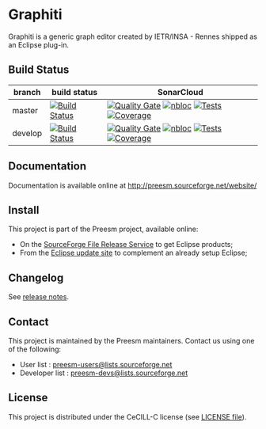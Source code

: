 Graphiti
========

Graphiti is a generic graph editor created by IETR/INSA - Rennes shipped as an Eclipse plug-in.

## Build Status

| branch  | build status | SonarCloud |
| ------------- | ------------- |  ------------- |
| master  | [![Build Status](https://travis-ci.org/preesm/graphiti.svg?branch=master)](https://travis-ci.org/preesm/graphiti/branches)  | [![Quality Gate](https://sonarcloud.io/api/badges/gate?key=org.ietr.graphiti:org.ietr.graphiti.parent)](https://sonarcloud.io/dashboard/index/org.ietr.graphiti:org.ietr.graphiti.parent) [![nbloc](https://sonarcloud.io/api/badges/measure?key=org.ietr.graphiti:org.ietr.graphiti.parent&metric=ncloc)](https://sonarcloud.io/component_measures?id=org.ietr.graphiti:org.ietr.graphiti.parent&metric=ncloc) [![Tests](https://sonarcloud.io/api/badges/measure?key=org.ietr.graphiti:org.ietr.graphiti.parent&metric=test_errors)](https://sonarcloud.io/component_measures?id=org.ietr.graphiti%3Aorg.ietr.graphiti.parent&metric=test_errors)[![Coverage](https://sonarcloud.io/api/badges/measure?key=org.ietr.graphiti:org.ietr.graphiti.parent&metric=coverage)](https://sonarcloud.io/component_measures?id=org.ietr.graphiti:org.ietr.graphiti.parent&metric=coverage)  |
| develop  | [![Build Status](https://travis-ci.org/preesm/graphiti.svg?branch=develop)](https://travis-ci.org/preesm/graphiti/branches)  | [![Quality Gate](https://sonarcloud.io/api/badges/gate?key=org.ietr.graphiti:org.ietr.graphiti.parent:develop)](https://sonarcloud.io/dashboard/index/org.ietr.graphiti:org.ietr.graphiti.parent:develop) [![nbloc](https://sonarcloud.io/api/badges/measure?key=org.ietr.graphiti:org.ietr.graphiti.parent:develop&metric=ncloc)](https://sonarcloud.io/component_measures?id=org.ietr.graphiti:org.ietr.graphiti.parent:develop&metric=ncloc) [![Tests](https://sonarcloud.io/api/badges/measure?key=org.ietr.graphiti:org.ietr.graphiti.parent:develop&metric=test_errors)](https://sonarcloud.io/component_measures?id=org.ietr.graphiti%3Aorg.ietr.graphiti.parent:develop&metric=test_errors)[![Coverage](https://sonarcloud.io/api/badges/measure?key=org.ietr.graphiti:org.ietr.graphiti.parent:develop&metric=coverage)](https://sonarcloud.io/component_measures?id=org.ietr.graphiti:org.ietr.graphiti.parent:develop&metric=coverage) |

## Documentation

Documentation is available online at http://preesm.sourceforge.net/website/

## Install

This project is part of the Preesm project, available online:

*   On the [SourceForge File Release Service](https://sourceforge.net/projects/preesm/files/Releases/) to get Eclipse products;
*   From the [Eclipse update site](http://preesm.sourceforge.net/eclipse/update-site/) to complement an already setup Eclipse;

## Changelog

See [release notes](release_notes.md).

## Contact

This project is maintained by the Preesm maintainers. Contact us using one of the following:

*   User list : preesm-users@lists.sourceforge.net
*   Developer list : preesm-devs@lists.sourceforge.net

## License

This project is distributed under the CeCILL-C license (see [LICENSE file](LICENSE)).
